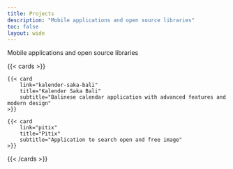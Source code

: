 ```yaml
---
title: Projects
description: "Mobile applications and open source libraries"
toc: false
layout: wide
---
```


<p class="hx-mb-12 hx-text-center hx-text-lg hx-text-gray-500 dark:hx-text-gray-400">
Mobile applications and open source libraries
</p>

{{< cards >}}

    {{< card
        link="kalender-saka-bali"
        title="Kalender Saka Bali"
        subtitle="Balinese calendar application with advanced features and modern design"
    >}}

    {{< card
        link="pitix"
        title="Pitix"
        subtitle="Application to search open and free image"
    >}}

{{< /cards >}}
